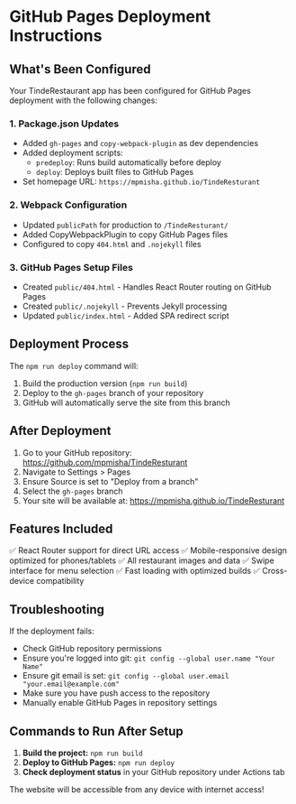 # GitHub Pages Deployment Instructions

## What's Been Configured

Your TindeRestaurant app has been configured for GitHub Pages deployment with the following changes:

### 1. Package.json Updates

- Added `gh-pages` and `copy-webpack-plugin` as dev dependencies
- Added deployment scripts:
  - `predeploy`: Runs build automatically before deploy
  - `deploy`: Deploys built files to GitHub Pages
- Set homepage URL: `https://mpmisha.github.io/TindeResturant`

### 2. Webpack Configuration

- Updated `publicPath` for production to `/TindeResturant/`
- Added CopyWebpackPlugin to copy GitHub Pages files
- Configured to copy `404.html` and `.nojekyll` files

### 3. GitHub Pages Setup Files

- Created `public/404.html` - Handles React Router routing on GitHub Pages
- Created `public/.nojekyll` - Prevents Jekyll processing
- Updated `public/index.html` - Added SPA redirect script

## Deployment Process

The `npm run deploy` command will:

1. Build the production version (`npm run build`)
2. Deploy to the `gh-pages` branch of your repository
3. GitHub will automatically serve the site from this branch

## After Deployment

1. Go to your GitHub repository: https://github.com/mpmisha/TindeResturant
2. Navigate to Settings > Pages
3. Ensure Source is set to "Deploy from a branch"
4. Select the `gh-pages` branch
5. Your site will be available at: https://mpmisha.github.io/TindeResturant

## Features Included

✅ React Router support for direct URL access
✅ Mobile-responsive design optimized for phones/tablets
✅ All restaurant images and data
✅ Swipe interface for menu selection
✅ Fast loading with optimized builds
✅ Cross-device compatibility

## Troubleshooting

If the deployment fails:

- Check GitHub repository permissions
- Ensure you're logged into git: `git config --global user.name "Your Name"`
- Ensure git email is set: `git config --global user.email "your.email@example.com"`
- Make sure you have push access to the repository
- Manually enable GitHub Pages in repository settings

## Commands to Run After Setup

1. **Build the project:** `npm run build`
2. **Deploy to GitHub Pages:** `npm run deploy`
3. **Check deployment status** in your GitHub repository under Actions tab

The website will be accessible from any device with internet access!
